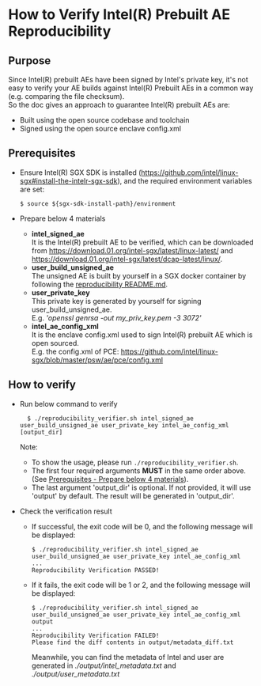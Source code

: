 # How to Verify Intel(R) Prebuilt AE Reproducibility

## Purpose

Since Intel(R) prebuilt AEs have been signed by Intel's private key, it's not easy to verify your AE builds against Intel(R) Prebuilt AEs in a common way (e.g. comparing the file checksum).  
So the doc gives an approach to guarantee Intel(R) prebuilt AEs are:

- Built using the open source codebase and toolchain
- Signed using the open source enclave config.xml

## Prerequisites

- Ensure Intel(R) SGX SDK is installed (<https://github.com/intel/linux-sgx#install-the-intelr-sgx-sdk>), and the required environment variables are set:

    ```text
    $ source ${sgx-sdk-install-path}/environment
    ```

- <a id="materials">Prepare below 4 materials</a>
  - **intel_signed_ae**  
 It is the Intel(R) prebuilt AE to be verified, which can be downloaded from <https://download.01.org/intel-sgx/latest/linux-latest/> and <https://download.01.org/intel-sgx/latest/dcap-latest/linux/>.
  - **user_build_unsigned_ae**  
 The unsigned AE is built by yourself in a SGX docker container by following the [reproducibility README.md](../README.md).
  - **user_private_key**  
 This private key is generated by yourself for signing user_build_unsigned_ae.  
 E.g. *'openssl genrsa -out my_priv_key.pem -3 3072'*
  - **intel_ae_config_xml**  
 It is the enclave config.xml used to sign Intel(R) prebuilt AE which is open sourced.  
 E.g. the config.xml of PCE: <https://github.com/intel/linux-sgx/blob/master/psw/ae/pce/config.xml>

## How to verify

- Run below command to verify

  ```text
    $ ./reproducibility_verifier.sh intel_signed_ae user_build_unsigned_ae user_private_key intel_ae_config_xml [output_dir]
  ```  

  Note:
  - To show the usage, please run `./reproducibility_verifier.sh`.
  - The first four required arguments **MUST** in the same order above. (See [Prerequisites - Prepare below 4 materials](#materials)).  
  - The last argument 'output_dir' is optional. If not provided, it will use 'output' by default. The result will be generated in 'output_dir'.
  
- Check the verification result
  - If successful, the exit code will be 0, and the following message will be displayed:

    ```text
    $ ./reproducibility_verifier.sh intel_signed_ae user_build_unsigned_ae user_private_key intel_ae_config_xml
    ...
    Reproducibility Verification PASSED!
    ```

  - If it fails, the exit code will be 1 or 2, and the following message will be displayed:

    ```text
    $ ./reproducibility_verifier.sh intel_signed_ae user_build_unsigned_ae user_private_key intel_ae_config_xml output
    ...
    Reproducibility Verification FAILED!
    Please find the diff contents in output/metadata_diff.txt
    ```

    Meanwhile, you can find the metadata of Intel and user are generated in *./output/intel_metadata.txt* and *./output/user_metadata.txt*
